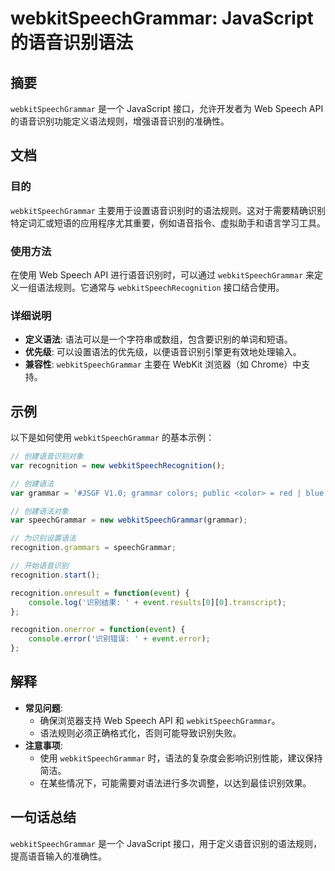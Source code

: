 <!--
Meta Description: # webkitSpeechGrammar: JavaScript 的语音识别语法 ## 摘要 `webkitSpeechGrammar` 是一个 JavaScript 接口，允许开发者为 Web Speech API 的语音识别功能定义语法规则，增强语音识别的准确性。 ## 文档 ### 目的 `...
Meta Keywords: webkitspeechgrammar, recognition, javascript, event, web
-->

# webkitSpeechGrammar: JavaScript 的语音识别语法

## 摘要
`webkitSpeechGrammar` 是一个 JavaScript 接口，允许开发者为 Web Speech API 的语音识别功能定义语法规则，增强语音识别的准确性。

## 文档
### 目的
`webkitSpeechGrammar` 主要用于设置语音识别时的语法规则。这对于需要精确识别特定词汇或短语的应用程序尤其重要，例如语音指令、虚拟助手和语言学习工具。

### 使用方法
在使用 Web Speech API 进行语音识别时，可以通过 `webkitSpeechGrammar` 来定义一组语法规则。它通常与 `webkitSpeechRecognition` 接口结合使用。

### 详细说明
- **定义语法**: 语法可以是一个字符串或数组，包含要识别的单词和短语。
- **优先级**: 可以设置语法的优先级，以便语音识别引擎更有效地处理输入。
- **兼容性**: `webkitSpeechGrammar` 主要在 WebKit 浏览器（如 Chrome）中支持。

## 示例
以下是如何使用 `webkitSpeechGrammar` 的基本示例：

```javascript
// 创建语音识别对象
var recognition = new webkitSpeechRecognition();

// 创建语法
var grammar = '#JSGF V1.0; grammar colors; public <color> = red | blue | green | yellow ;';

// 创建语法对象
var speechGrammar = new webkitSpeechGrammar(grammar);

// 为识别设置语法
recognition.grammars = speechGrammar;

// 开始语音识别
recognition.start();

recognition.onresult = function(event) {
    console.log('识别结果: ' + event.results[0][0].transcript);
};

recognition.onerror = function(event) {
    console.error('识别错误: ' + event.error);
};
```

## 解释
- **常见问题**: 
  - 确保浏览器支持 Web Speech API 和 `webkitSpeechGrammar`。
  - 语法规则必须正确格式化，否则可能导致识别失败。
- **注意事项**: 
  - 使用 `webkitSpeechGrammar` 时，语法的复杂度会影响识别性能，建议保持简洁。
  - 在某些情况下，可能需要对语法进行多次调整，以达到最佳识别效果。

## 一句话总结
`webkitSpeechGrammar` 是一个 JavaScript 接口，用于定义语音识别的语法规则，提高语音输入的准确性。